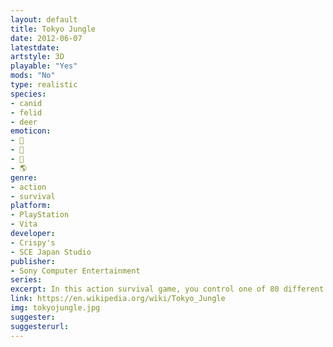 ```yaml
---
layout: default
title: Tokyo Jungle
date: 2012-06-07
latestdate: 
artstyle: 3D
playable: "Yes"
mods: "No"
type: realistic
species: 
- canid
- felid
- deer
emoticon: 
- 🐶
- 🦁
- 🦌
- 🌎
genre: 
- action
- survival
platform:
- PlayStation
- Vita
developer: 
- Crispy's
- SCE Japan Studio
publisher:
- Sony Computer Entertainment
series: 
excerpt: In this action survival game, you control one of 80 different species of animals as you try to survive and populate a wild and deserted version of Tokyo city in the distant future.
link: https://en.wikipedia.org/wiki/Tokyo_Jungle
img: tokyojungle.jpg
suggester: 
suggesterurl:  
---
```


